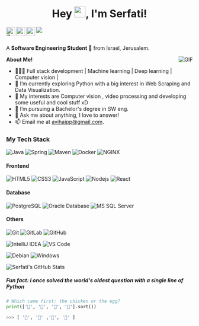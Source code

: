 
<div align="center">
<h1 title="hehehe"> Hey <img src="https://raw.githubusercontent.com/KarthikNayak024/KarthikNayak024/master/assets/wave.gif" alt="waving hand" width="30px">, I'm Serfati!</h1>
</div>
<a href="https://www.linkedin.com/in/zamranxd/">
  <img align="left" alt="Zamran's LinkdeIn" width="24px" src="https://cdn.jsdelivr.net/npm/simple-icons@v3/icons/linkedin.svg" />
</a>
<a href="https://www.linkedin.com/in/serfati/">
  <img align="left" alt="serfati's Instagram" width="24px" src="https://cdn.jsdelivr.net/npm/simple-icons@v3/icons/instagram.svg" />
</a>
<a href="https://www.facebook.com/avi.serfati/">
  <img align="left" alt="serfati's Facebook" width="24px" src="https://cdn.jsdelivr.net/npm/simple-icons@v3/icons/facebook.svg" />
</a>
<img src="https://komarev.com/ghpvc/?username=Serfati&color=blueviolet" align="left">



<br />
<br />

A **Software Engineering Student** 🚀 from Israel, Jerusalem.

  <img align="right" alt="GIF" src="https://media.giphy.com/media/Y4ak9Ki2GZCbJxAnJD/giphy.gif" />

**About Me!**

- 👨🏽‍💻 Full stack development | Machine learning | Deep learning | Computer vision | 
- 🌱 I’m currently exploring Python with a big interest in Web Scraping and Data Visualization. 
- 🤔 My interests are Computer vision , video processing and developing some useful and cool stuff xD
- 💼 I’m pursuing a Bachelor's degree in SW eng.
- 💬 Ask me about anything, I love to answer!
- 📫 Email me at [avihaipp@gmail.com](mailto:avihaipp@gmail.com).



### My Tech Stack
![Java](http://img.shields.io/badge/-Java-007396?style=flat-square&logo=java&logoColor=ffffff)
![Spring](http://img.shields.io/badge/-Spring-6DB33F?style=flat-square&logo=spring&logoColor=ffffff)
![Maven](http://img.shields.io/badge/-Maven-1565c0?style=flat-square&logo=apache-maven&logoColor=ffffff)
![Docker](https://img.shields.io/badge/-Docker-black?style=flat-square&logo=docker&logoColor=ffffff)
![NGINX](http://img.shields.io/badge/-NGINX-269539?style=flat-square&logo=nginx&logoColor=ffffff)

#### Frontend
![HTML5](https://img.shields.io/badge/-HTML5-%23E44D27?style=flat-square&logo=html5&logoColor=ffffff)
![CSS3](https://img.shields.io/badge/-CSS3-%231572B6?style=flat-square&logo=css3&logoColor=ffffff)
![JavaScript](https://img.shields.io/badge/-JavaScript-%23F7DF1C?style=flat-square&logo=javascript&logoColor=000000&labelColor=%23F7DF1C&color=%23FFCE5A)
![Nodejs](https://img.shields.io/badge/-Nodejs-black?style=flat-square&logo=Node.js)
![React](https://img.shields.io/badge/-React-%23282C34?style=flat-square&logo=react&logoColor=ffffff)

#### Database
![PostgreSQL](https://img.shields.io/badge/-PostgreSQL-336791?style=flat-square&logo=postgresql&logoColor=ffffff)
![Oracle Database](http://img.shields.io/badge/-Oracle-DD0031?style=flat-square&logo=oracle&logoColor=ffffff)
![MS SQL Server](http://img.shields.io/badge/-MS%20SQL%20Server-CC2927?style=flat-square&logo=microsoft-sql-server&logoColor=ffffff)

#### Others
![Git](https://img.shields.io/badge/-Git-%23F05032?style=flat-square&logo=git&logoColor=%23ffffff)
![GitLab](https://img.shields.io/badge/-GitLab-FCA121?style=flat-square&logo=gitlab&logoColor=ffffff)
![GitHub](https://img.shields.io/badge/-GitHub-181717?style=flat-square&logo=github&logoColor=ffffff)

![IntelliJ IDEA](http://img.shields.io/badge/-IntelliJ%20IDEA-000000?style=flat-square&logo=intellij-idea&logoColor=ffffff)
![VS Code](http://img.shields.io/badge/-VS%20Code-007ACC?style=flat-square&logo=visual-studio-code&logoColor=ffffff)

![Debian](http://img.shields.io/badge/-Debian-A81D33?style=flat-square&logo=debian&logoColor=ffffff)
![Windows](http://img.shields.io/badge/-Windows-0078D6?style=flat-square&logo=windows&logoColor=ffffff)



<img src="https://github-readme-stats.vercel.app/api?username=Serfati&show_icons=true&hide_border=true&count_private=true&theme=shades-of-purple&icon_color=fad000" alt="Serfati's GitHub Stats">

##### Fun fact: I once solved the world's oldest question with a single line of Python
<!-- wi*quL3fcV -->

```python
# Which came first: the chicken or the egg?
print(['🥚', '🐣', '🐥', '🐔'].sort())

>>> [ '🐔', '🥚' ,'🐣', '🐥' ]
```

